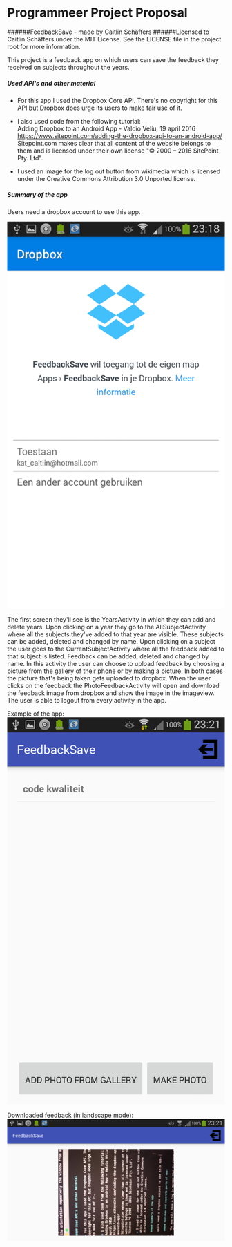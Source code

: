 # Programmeer Project Proposal

######FeedbackSave - made by Caitlin Schäffers
######Licensed to Caitlin Schäffers under the MIT License. See the LICENSE file in the project root for more information.

This project is a feedback app on which users can save the feedback they received on subjects throughout the years. 

##### Used API's and other material

* For this app I used the Dropbox Core API. There's no copyright for this API but Dropbox does urge its users to make fair use of it. 

* I also used code from the following tutorial:  
Adding Dropbox to an Android App - Valdio Veliu, 19 april 2016
https://www.sitepoint.com/adding-the-dropbox-api-to-an-android-app/  
Sitepoint.com makes clear that all content of the website belongs to them and is licensed under their own license "© 2000 – 2016 SitePoint Pty. Ltd". 

* I used an image for the log out button from wikimedia which is licensed under the Creative Commons Attribution 3.0 Unported license.

##### Summary of the app

Users need a dropbox account to use this app. 

![Log in screen](doc/authentication.png)

The first screen they'll see is the YearsActivity in which they can add and delete years. Upon clicking on a year they go to the AllSubjectActivity where all the subjects they've added to that year are visible. These subjects can be added, deleted and changed by name. Upon clicking on a subject the user goes to the CurrentSubjectActivity where all the feedback added to that subject is listed. Feedback can be added, deleted and changed by name. In this activity the user can choose to upload feedback by choosing a picture from the gallery of their phone or by making a picture. In both cases the picture that's being taken gets uploaded to dropbox. When the user clicks on the feedback the PhotoFeedbackActivity will open and download the feedback image from dropbox and show the image in the imageview. The user is able to logout from every activity in the app.

Example of the app:
![CurrentSubjectActivity](doc/CurrentSubjectActivity.png)


Downloaded feedback (in landscape mode):
![Feedback](doc/PhotoFeedbackActivity.png)




